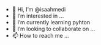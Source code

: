 - 👋 Hi, I’m @isaahmedi
- 👀 I’m interested in ...
- 🌱 I’m currently learning pyhton
- 💞️ I’m looking to collaborate on ...
- 📫 How to reach me ...

<!---
isaahmedi/isaahmedi is a ✨ special ✨ repository because its `README.md` (this file) appears on your GitHub profile.
You can click the Preview link to take a look at your changes.
--->
